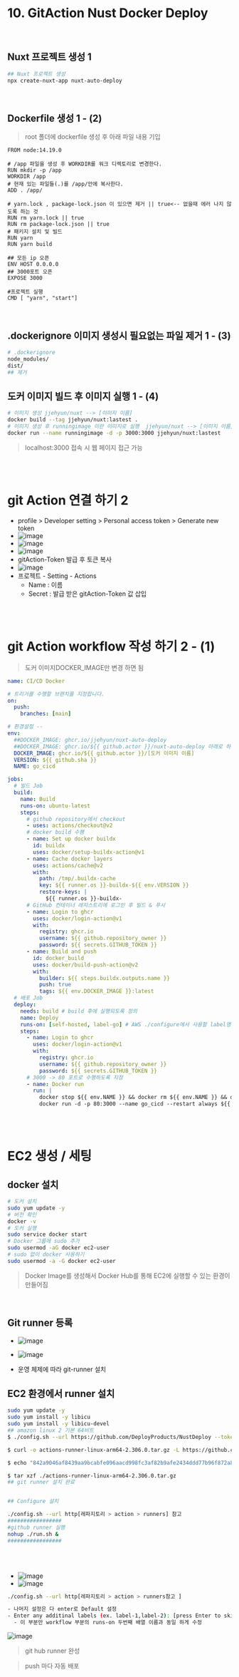 # 10. GitAction Nust Docker Deploy

<br />

## Nuxt 프로젝트 생성 1

```bash
## Nuxt 프로젝트 생성
npx create-nuxt-app nuxt-auto-deploy
```

<br />

## Dockerfile 생성 1 - (2)

> root 폴더에 dockerfile 생성 후 아래 파일 내용 기입

```docker
FROM node:14.19.0

# /app 파일을 생성 후 WORKDIR를 워크 디렉토리로 변경한다.
RUN mkdir -p /app
WORKDIR /app
# 현재 있는 파일들(.)를 /app/안에 복사한다.
ADD . /app/

# yarn.lock , package-lock.json 이 있으면 제거 || true<-- 없을때 에러 나지 않도록 하는 것
RUN rm yarn.lock || true
RUN rm package-lock.json || true
# 패키지 설치 및 빌드
RUN yarn
RUN yarn build

## 모든 ip 오픈
ENV HOST 0.0.0.0
## 3000포트 오픈
EXPOSE 3000

#프로젝트 실행
CMD [ "yarn", "start"]
```

<br />

## .dockerignore 이미지 생성시 필요없는 파일 제거 1 - (3)

```bash
# .dockerignore
node_modules/
dist/
## 제거
```

## 도커 이미지 빌드 후 이미지 실행 1 - (4)

```bash
# 이미지 생성 jjehyun/nuxt --> [이미지 이름]
docker build --tag jjehyun/nuxt:lastest .
# 이미지 생성 후 runningimage 이란 이미지로 실행  jjehyun/nuxt --> [이미지 이름]
docker run --name runningimage -d -p 3000:3000 jjehyun/nuxt:lastest
```

> localhost:3000 접속 시 웹 페이지 접근 가능

<br />
<br />

# git Action 연결 하기 2

- profile > Developer setting > Personal access token > Generate new token
- ![image](../../image/d83.png)
- ![image](../../image/d84.png)
- ![image](../../image/d85.png)
- gitAction-Token 발급 후 토큰 복사
- ![image](../../image/d85.png)
- 프로젝트 - Setting - Actions
  - Name : 이름
  - Secret : 발급 받은 gitAction-Token 값 삽입

<br />
<br />

# git Action workflow 작성 하기 2 - (1)

> 도커 이미지DOCKER_IMAGE만 변경 하면 됨

```yml
name: CI/CD Docker

# 트리거를 수행할 브랜치를 지정합니다.
on:
  push:
    branches: [main]

# 환경설정 --
env:
  ##DOCKER_IMAGE: ghcr.io/jjehyun/nuxt-auto-deploy
  ##DOCKER_IMAGE: ghcr.io/${{ github.actor }}/nuxt-auto-deploy 아래로 하면 대문자를 포함 하기 때문에 에러 남
  DOCKER_IMAGE: ghcr.io/${{ github.actor }}/[도커 이미지 이름]
  VERSION: ${{ github.sha }}
  NAME: go_cicd

jobs:
  # 빌드 Job
  build:
    name: Build
    runs-on: ubuntu-latest
    steps:
      # github repository에서 checkout
      - uses: actions/checkout@v2
      # docker build 수행
      - name: Set up docker buildx
        id: buildx
        uses: docker/setup-buildx-action@v1
      - name: Cache docker layers
        uses: actions/cache@v2
        with:
          path: /tmp/.buildx-cache
          key: ${{ runner.os }}-buildx-${{ env.VERSION }}
          restore-keys: |
            ${{ runner.os }}-buildx-
      # GitHub 컨테이너 레지스트리에 로그인 후 빌드 & 푸시
      - name: Login to ghcr
        uses: docker/login-action@v1
        with:
          registry: ghcr.io
          username: ${{ github.repository_owner }}
          password: ${{ secrets.GITHUB_TOKEN }}
      - name: Build and push
        id: docker_build
        uses: docker/build-push-action@v2
        with:
          builder: ${{ steps.buildx.outputs.name }}
          push: true
          tags: ${{ env.DOCKER_IMAGE }}:latest
  # 배포 Job
  deploy:
    needs: build # build 후에 실행되도록 정의
    name: Deploy
    runs-on: [self-hosted, label-go] # AWS ./configure에서 사용할 label명
    steps:
      - name: Login to ghcr
        uses: docker/login-action@v1
        with:
          registry: ghcr.io
          username: ${{ github.repository_owner }}
          password: ${{ secrets.GITHUB_TOKEN }}
      # 3000 -> 80 포트로 수행하도록 지정
      - name: Docker run
        run: |
          docker stop ${{ env.NAME }} && docker rm ${{ env.NAME }} && docker rmi ${{ env.DOCKER_IMAGE }}:latest
          docker run -d -p 80:3000 --name go_cicd --restart always ${{ env.DOCKER_IMAGE }}:latest
```

<br />
<br />

# EC2 생성 / 세팅

## docker 설치

```bash
# 도커 설치
sudo yum update -y
# 버전 확인
docker -v
# 도커 실행
sudo service docker start
# Docker 그룹에 sudo 추가
sudo usermod -aG docker ec2-user
# sudo 없이 docker 사용하기
sudo usermod -a -G docker ec2-user
```

> Docker Image를 생성해서 Docker Hub를 통해 EC2에 실행할 수 있는 환경이 만들어짐

<br />

## Git runner 등록

- ![image](../../image/d87.png)

- ![image](../../image/d88.png)

- 운영 체제에 따라 git-runner 설치

## EC2 환경에서 runner 설치

```bash
sudo yum update -y
sudo yum install -y libicu
sudo yum install -y libicu-devel
## amazon linux 2 기본 64비트
$ ./config.sh --url https://github.com/DeployProducts/NustDeploy --token AURR3QHQFUPY3KSVBFEYKDDEV65DO

$ curl -o actions-runner-linux-arm64-2.306.0.tar.gz -L https://github.com/actions/runner/releases/download/v2.306.0/actions-runner-linux-arm64-2.306.0.tar.gz

$ echo "842a9046af8439aa9bcabfe096aacd998fc3af82b9afe2434ddd77b96f872a83  actions-runner-linux-arm64-2.306.0.tar.gz" | shasum -a 256 -c

$ tar xzf ./actions-runner-linux-arm64-2.306.0.tar.gz
## git runner 설치 완료


## Configure 설치

./config.sh --url http[레파지토리 > action > runners] 참고
#################
#github runner 실행
nohup ./run.sh &
#################
```

<br />
<br />

- ![image](../../image/d89.png)
- ![image](../../image/d90.png)

```bash
./config.sh --url http[레파지토리 > action > runners참고 ]

- 나머지 설정은 다 enter로 Default 설정
- Enter any additinal labels (ex. label-1,label-2): [press Enter to skip]:
  - 이 부분만 workflow 부분의 runs-on 두번째 배열 이름과 동일 하게 수정
```

![image](../../image/d91.png)

> git hub runner 완성

> push 마다 자동 배포
